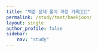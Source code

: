 ```yaml
---
title: "백준 문제 풀이 과정 기록👩🏻‍💻"
permalink: /study/test/baekjoon/
layout: single
author_profile: false
sidebar:
    nav: "study"
---
```


